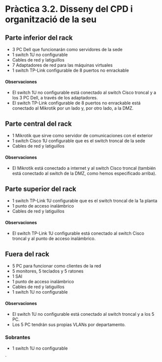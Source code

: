 # Pràctica 3.2. Disseny del CPD i organització de la seu

## Parte inferior del rack

- 3 PC Dell que funcionarán como servidores de la sede
- 1 switch 1U no configurable
- Cables de red y latiguillos
- 7 Adaptadores de red para las máquinas virtuales
- 1 switch TP-Link configurable de 8 puertos no enrackable

#### Observaciones

- El switch 1U no configurable está conectado al switch Cisco troncal y a los 3 PC Dell, a través de los adaptadores.
- El switch TP-Link configurable de 8 puertos no enrackable está conectado al Mikrotik por un lado y, por otro lado, a la DMZ.

## Parte central del rack

- 1 Mikrotik que sirve como servidor de comunicaciones con el exterior
- 1 switch Cisco 1U configurable que es el switch troncal de la sede
- Cables de red y latiguillos

#### Observaciones

- El Mikrotik está conectado a internet y al switch Cisco troncal (también está conectado al switch de la DMZ, como hemos especificado arriba).

## Parte superior del rack

- 1 switch TP-Link 1U configurable que es el switch troncal de la 1a planta
- 1 punto de acceso inalámbrico
- Cables de red y latiguillos

#### Observaciones

- El switch TP-Link 1U configurable está conectado al switch Cisco troncal y al punto de acceso inalámbrico.

## Fuera del rack

- 5 PC para funcionar como clientes de la red
- 5 monitores, 5 teclados y 5 ratones
- 1 SAI
- 1 punto de acceso inalámbrico
- Cables de red y latiguillos
- 1 switch 1U no configurable

#### Observaciones

- El switch 1U no configurable está conectado al switch troncal y a los 5 PC.
- Los 5 PC tendrán sus propias VLANs por departamento.

### Sobrantes
- 1 switch 1U no configurable

`
